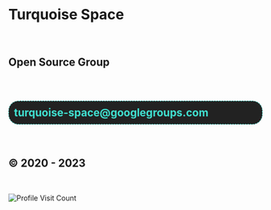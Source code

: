 
<br>

<h1>Turquoise Space</h1>

<br>

<h2>Open Source Group</h2>

<br>

<style>
    #email-id {
        color: turquoise;
        text-decoration: none;
    }
    #email-id:hover {
        color: royalblue;
        text-decoration: none;
    }
    #email {
        border: 1px dashed turquoise;
        padding: 10px 10px 10px 10px;
        border-radius: 20px;
        background-color: #222;
    }
    #email:hover {
        border: 1px dashed royalblue;
    }
</style>

<a id="email-id" href="mailto:turquoise-space@googlegroups.com" target="_blank" rel="noopener noreferrer nofollow">
    <h2 id="email">turquoise-space@googlegroups.com</h2>
</a>

<br>

<h2>© 2020 - 2023</h2>

<br>

![Profile Visit Count](https://profile-counter.glitch.me/TurquoiseSpace/count.svg)

